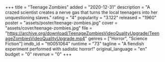 +++
title = "Teenage Zombies"
added = "2020-12-31"
description = "A crazed scientist creates a nerve gas that turns the local teenagers into her unquestioning slaves."
rating = "4"
popularity = "3.122"
released = "1960"
poster = "assets/poster/teenage-zombies.jpg"
cover = "assets/cover/teenage-zombies.jpg"
file = "https://archive.org/download/TeenageZombiesVideoQualityUpgrade/TeenageZombiesVideoQualityUpgrade.mp4"
genres = ["Horror", "Science Fiction"]
imdb_id = "tt0051064"
runtime = "73"
tagline = "A fiendish experiment performed with sadistic horror!"
original_language = "en"
budget = "0"
revenue = "0"
+++